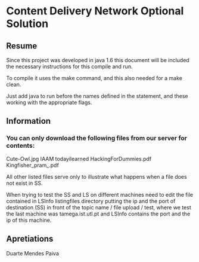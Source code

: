# Content Delivery Network Optional Solution

## Resume

Since this project was developed in java 1.6 this document will be included the necessary instructions for 
this compile and run.

To compile it uses the make command, and this also needed for a make clean.

Just add java to run before the names defined in the statement, and these working with the appropriate flags.


## Information

### You can only download the following files from our server for contents: 
Cute-Owl.jpg IAAM todayilearned 
HackingForDummies.pdf Kingfisher_pram_.pdf 

All other listed files serve only to illustrate what happens when a file does not exist in SS. 

When trying to test the SS and LS on different machines need to edit the file contained in LSInfo listingfiles directory 
putting the ip and the port of destination (SS) in front of the topic name / file upload / test, where we test the last machine 
was tamega.ist.utl.pt and LSInfo contains the port and the ip of this machine.


## Apretiations

Duarte Mendes Paiva
